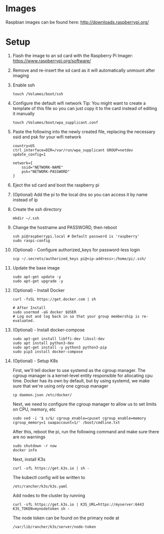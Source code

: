 # Images
Raspbian images can be found here: http://downloads.raspberrypi.org/

# Setup
1. Flash the image to an sd card with the Raspberry Pi Imager: https://www.raspberrypi.org/software/
1. Remove and re-insert the sd card as it will automatically unmount after imaging
1. Enable ssh
    ```
    touch /Volumes/boot/ssh
    ```
1. Configure the default wifi network
Tip:  You might want to create a template of this file so you can just copy it to the card instead of editing it manually
    ```
    touch /Volumes/boot/wpa_supplicant.conf
    ```
1. Paste the following into the newly created file, replacing the necessary ssid and psk for your wifi network
    ```
    country=US
    ctrl_interface=DIR=/var/run/wpa_supplicant GROUP=netdev
    update_config=1

    network={
        ssid="NETWORK-NAME"
        psk="NETWORK-PASSWORD"
    }
    ```
1. Eject the sd card and boot the raspberry pi
1. (Optional) Add the pi to the local dns so you can access it by name instead of ip
1. Create the ssh directory
    ```
    mkdir ~/.ssh
    ```
1. Change the hostname and PASSWORD, then reboot
    ```
    ssh pi@raspberrypi.local # Default password is 'raspberry'
    sudo raspi-config
    ```

1. (Optional) - Configure authorized_keys for password-less login
    ```
    scp ~/.secrets/authorized_keys pi@<ip-address>:/home/pi/.ssh/
    ```

1. Update the base image
    ```
    sudo apt-get update -y
    sudo apt-get upgrade -y
    ```

1. (Optional) - Install Docker
    ```
    curl -fsSL https://get.docker.com | sh

    # After Install
    sudo usermod -aG docker $USER
    # Log out and log back in so that your group membership is re-evaluated.
    ```
1. (Optional) - Install docker-compose
    ```
    sudo apt-get install libffi-dev libssl-dev
    sudo apt install python3-dev
    sudo apt-get install -y python3 python3-pip
    sudo pip3 install docker-compose
    ```

1. (Optional) - Setup K8s

    First, we'll tell docker to use systemd as the cgroup manager.  The cgroup manager is a kernel-level entity responsible for allocating cpu time.  Docker has its own by default, but by using systemd, we make sure that we're using only one cgroup manager
    ```
    cp daemon.json /etc/docker/
    ```

    Next, we need to configure the cgroup manager to allow us to set limits on CPU, memory, etc
    ```
    sudo sed -i '$ s/$/ cgroup_enable=cpuset cgroup_enable=memory cgroup_memory=1 swapaccount=1/' /boot/cmdline.txt
    ```
    After this, reboot the pi, run the following command and make sure there are no warnings
    ```
    sudo shutdown -r now
    docker info
    ```
    Next, install K3s
    ```
    curl -sfL https://get.k3s.io | sh -
    ```
    The kubectl config will be written to
    ```
    /etc/rancher/k3s/k3s.yaml
    ```
    Add nodes to the cluster by running
    ```
    curl -sfL https://get.k3s.io | K3S_URL=https://myserver:6443 K3S_TOKEN=mynodetoken sh -
    ```
    The node token can be found on the primary node at
    ```
    /var/lib/rancher/k3s/server/node-token
    ```